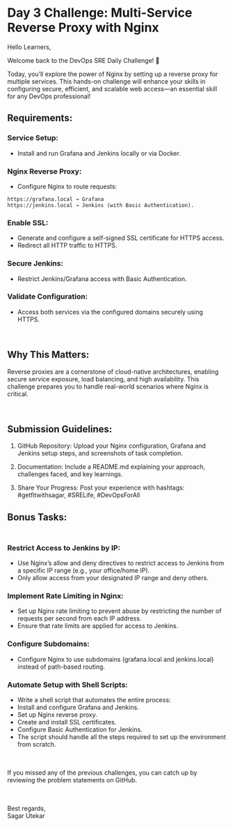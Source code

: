 # Day 3 Challenge: Multi-Service Reverse Proxy with Nginx

Hello Learners,

Welcome back to the DevOps SRE Daily Challenge! 🎉

Today, you’ll explore the power of Nginx by setting up a reverse proxy for multiple services. This hands-on challenge
will enhance your skills in configuring secure, efficient, and scalable web access—an essential skill for any DevOps
professional!

## Requirements:

### Service Setup:

- Install and run Grafana and Jenkins locally or via Docker.

### Nginx Reverse Proxy:

- Configure Nginx to route requests:

```
https://grafana.local → Grafana
https://jenkins.local → Jenkins (with Basic Authentication).
```

### Enable SSL:

- Generate and configure a self-signed SSL certificate for HTTPS access.
- Redirect all HTTP traffic to HTTPS.

### Secure Jenkins:

- Restrict Jenkins/Grafana access with Basic Authentication.

### Validate Configuration:

- Access both services via the configured domains securely using HTTPS.

</br>

## Why This Matters:

Reverse proxies are a cornerstone of cloud-native architectures, enabling secure service exposure, load balancing, and
high availability.
This challenge prepares you to handle real-world scenarios where Nginx is critical.


</br>

## Submission Guidelines:

1. GitHub Repository: Upload your Nginx configuration, Grafana and Jenkins setup steps, and screenshots of task
   completion.

2. Documentation: Include a README.md explaining your approach, challenges faced, and key learnings.

3. Share Your Progress: Post your experience with hashtags: #getfitwithsagar, #SRELife, #DevOpsForAll

## Bonus Tasks: </br></br>

### Restrict Access to Jenkins by IP:

- Use Nginx’s allow and deny directives to restrict access to Jenkins from a specific IP range (e.g., your office/home
  IP).
- Only allow access from your designated IP range and deny others.

### Implement Rate Limiting in Nginx:

- Set up Nginx rate limiting to prevent abuse by restricting the number of requests per second from each IP address.
- Ensure that rate limits are applied for access to Jenkins.

### Configure Subdomains:

- Configure Nginx to use subdomains (grafana.local and jenkins.local) instead of path-based routing.

### Automate Setup with  Shell Scripts:

- Write a shell script that automates the entire process:
- Install and configure Grafana and Jenkins.
- Set up Nginx reverse proxy.
- Create and install SSL certificates.
- Configure Basic Authentication for Jenkins.
- The script should handle all the steps required to set up the environment from scratch.

</br></br>
If you missed any of the previous challenges, you can catch up by reviewing the problem statements on GitHub.

</br></br>
Best regards,</br>
Sagar Utekar
